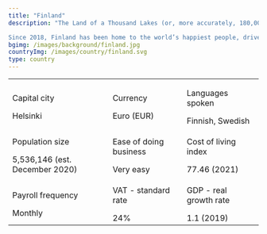 ```yaml
---
title: "Finland"
description: "The Land of a Thousand Lakes (or, more accurately, 180,000 lakes), the Republic of Finland (Suomen tasavalta) is a parliamentary republic famous for its strong industrialized economy, pace-setting human development records, and a stable democracy. 

Since 2018, Finland has been home to the world’s happiest people, driven by an extensive social welfare program, high per capita income, extensive civil liberties, and strong economic growth—all of which are factors that make Finland a great spot to expand your company’s reach to."
bgimg: /images/background/finland.jpg
countryImg: /images/country/finland.svg
type: country
---
```


<div class='section'>
<div class='small table-wrapper'>

|                                                       |                                        |                                          |
| ----------------------------------------------------- | -------------------------------------- | ---------------------------------------- |
| <p>Capital city</p>Helsinki                           | <p>Currency</p>Euro (EUR)              | <p>Languages spoken</p>Finnish, Swedish  |
| <p> Population size</p>5,536,146 (est. December 2020) | <p>Ease of doing business</p>Very easy | <p>Cost of living index</p>77.46 (2021)  |
| <p>Payroll frequency</p>Monthly                       | <p>VAT - standard rate</p>24%          | <p >GDP - real growth rate</p>1.1 (2019) |

</div>
</div>
